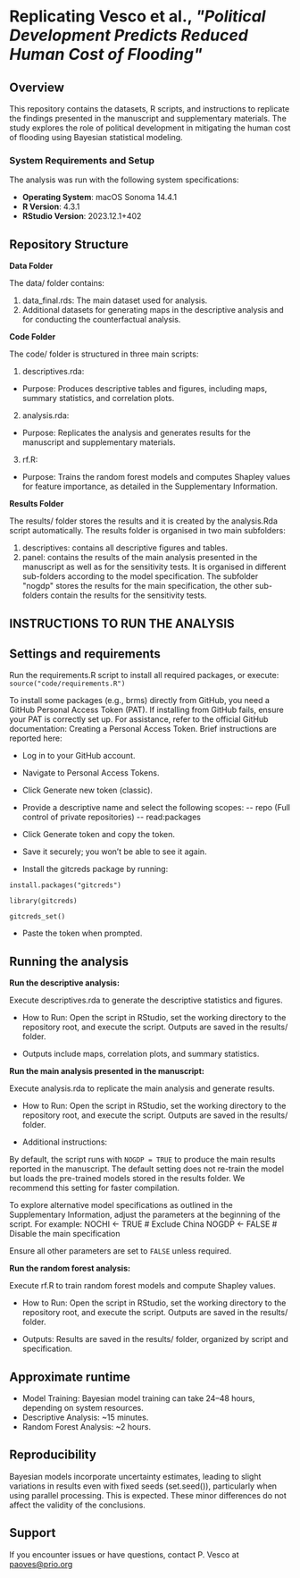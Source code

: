 
# Replicating Vesco et al., *"Political Development Predicts Reduced Human Cost of Flooding"*

## Overview

This repository contains the datasets, R scripts, and instructions to replicate the findings presented in the manuscript and supplementary materials. 
The study explores the role of political development in mitigating the human cost of flooding using Bayesian statistical modeling.

### System Requirements and Setup

The analysis was run with the following system specifications: 

- **Operating System**: macOS Sonoma 14.4.1
- **R Version**: 4.3.1
- **RStudio Version**: 2023.12.1+402


## Repository Structure


**Data Folder**

The data/ folder contains:

1. data_final.rds: The main dataset used for analysis.
2. Additional datasets for generating maps in the descriptive analysis and for conducting the counterfactual analysis.

**Code Folder** 

The code/ folder is structured in three main scripts:

1. descriptives.rda:

- Purpose: Produces descriptive tables and figures, including maps, summary statistics, and correlation plots.

2. analysis.rda:

- Purpose: Replicates the analysis and generates results for the manuscript and supplementary materials.

3. rf.R:

- Purpose: Trains the random forest models and computes Shapley values for feature importance, as detailed in the Supplementary Information.

**Results Folder** 

The results/ folder stores the results and it is created by the analysis.Rda script automatically. The results folder is organised in two main subfolders:

1. descriptives: contains all descriptive figures and tables. 
2. panel: contains the results of the main analysis presented in the manuscript as well as for the sensitivity tests. It is organised in different sub-folders according to the model specification. The subfolder "nogdp" stores the results for the main specification, the other sub-folders contain the results for the sensitivity tests.


## INSTRUCTIONS TO RUN THE ANALYSIS

## Settings and requirements

Run the requirements.R script to install all required packages, or execute:
`source("code/requirements.R")`

To install some packages (e.g., brms) directly from GitHub, you need a GitHub Personal Access Token (PAT). If installing from GitHub fails, ensure your PAT is correctly set up.
For assistance, refer to the official GitHub documentation: Creating a Personal Access Token. Brief instructions are reported here:

- Log in to your GitHub account.
- Navigate to Personal Access Tokens.
- Click Generate new token (classic).
- Provide a descriptive name and select the following scopes:
     -- repo (Full control of private repositories)
     -- read:packages

- Click Generate token and copy the token. 
- Save it securely; you won’t be able to see it again.

- Install the gitcreds package by running:

`install.packages("gitcreds")`

`library(gitcreds)`

`gitcreds_set()`

- Paste the token when prompted.


## Running the analysis

**Run the descriptive analysis:**

Execute descriptives.rda to generate the descriptive statistics and figures.

- How to Run: Open the script in RStudio, set the working directory to the repository root, and execute the script. Outputs are saved in the results/ folder.

- Outputs include maps, correlation plots, and summary statistics.

**Run the main analysis presented in the manuscript:**

Execute analysis.rda to replicate the main analysis and generate results.

- How to Run: Open the script in RStudio, set the working directory to the repository root, and execute the script. Outputs are saved in the results/ folder.

- Additional instructions:

By default, the script runs with `NOGDP = TRUE` to produce the main results reported in the manuscript. The default setting does not re-train the model but loads the pre-trained models stored in the results folder. 
We recommend this setting for faster compilation.

To explore alternative model specifications as outlined in the Supplementary Information, adjust the parameters at the beginning of the script. For example:
NOCHI <- TRUE  # Exclude China
NOGDP <- FALSE  # Disable the main specification

Ensure all other parameters are set to `FALSE` unless required.


**Run the random forest analysis:**

Execute rf.R to train random forest models and compute Shapley values.

- How to Run: Open the script in RStudio, set the working directory to the repository root, and execute the script. Outputs are saved in the results/ folder.

- Outputs: Results are saved in the results/ folder, organized by script and specification.

## Approximate runtime

- Model Training: Bayesian model training can take 24–48 hours, depending on system resources.
- Descriptive Analysis: ~15 minutes.
- Random Forest Analysis: ~2 hours.

## Reproducibility

Bayesian models incorporate uncertainty estimates, leading to slight variations in results even with fixed seeds (set.seed()), particularly when using parallel processing. This is expected. 
These minor differences do not affect the validity of the conclusions.

## Support

If you encounter issues or have questions, contact P. Vesco at paoves@prio.org

